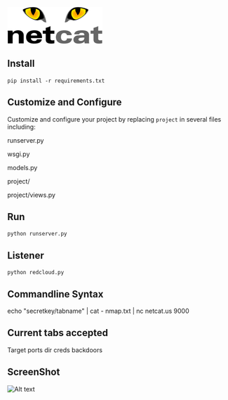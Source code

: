 
![Alt text](https://raw.githubusercontent.com/wegetdata/redcloud/master/Netcat-Logo-black-500x250px.gif "")

## Install ##

    pip install -r requirements.txt

## Customize and Configure ##

Customize and configure your project by replacing `project` in several files including:

runserver.py

wsgi.py

models.py

project/

project/views.py

## Run ##

    python runserver.py
    
## Listener ##

    python redcloud.py
    
    
## Commandline Syntax ##

echo "secretkey/tabname" | cat - nmap.txt | nc netcat.us 9000

## Current tabs accepted ##
Target
ports
dir
creds
backdoors


## ScreenShot ##


![Alt text](http://imgur.com/1bee4772-9133-4a3e-ad99-ac4c9c08918c " ")
